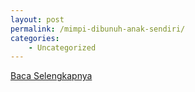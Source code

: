 ```yaml
---
layout: post
permalink: /mimpi-dibunuh-anak-sendiri/
categories:
    - Uncategorized
---
```


[Baca Selengkapnya](/06)